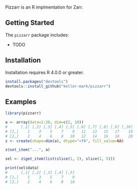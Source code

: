 <br/>
Pizzarr is an R implmentation for Zarr.

## Getting Started

The ``pizzarr`` package includes:

* TODO

## Installation

Installation requires R 4.0.0 or greater.

```r
install.packages("devtools")
devtools::install_github("keller-mark/pizzarr")
```

## Examples


```r
library(pizzarr)

a <- array(data=1:20, dim=c(2, 10))
#      [,1] [,2] [,3] [,4] [,5] [,6] [,7] [,8] [,9] [,10]
# [1,]    1    3    5    7    9   11   13   15   17    19
# [2,]    2    4    6    8   10   12   14   16   18    20
z <- create(shape=dim(a), dtype="<f4", fill_value=NA)

z$set_item("...", a)

sel <- z$get_item(list(slice(1, 2), slice(1, 5)))

print(sel$data)
#      [,1] [,2] [,3] [,4] [,5]
# [1,]    1    3    5    7    9
# [2,]    2    4    6    8   10
```

